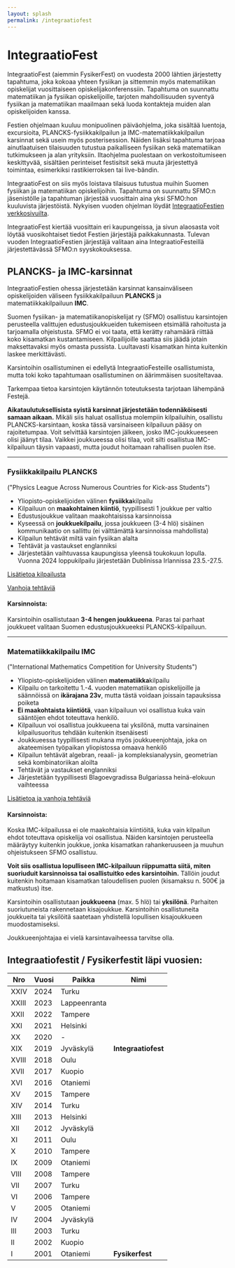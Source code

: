 ```yaml
---
layout: splash
permalink: /integraatiofest
---
```

# IntegraatioFest

IntegraatioFest (aiemmin FysikerFest) on vuodesta 2000 lähtien järjestetty tapahtuma, joka kokoaa yhteen fysiikan ja sittemmin myös matematiikan opiskelijat vuosittaiseen opiskelijakonferenssiin. Tapahtuma on suunnattu matematiikan ja fysiikan opiskelijoille, tarjoten mahdollisuuden syventyä fysiikan ja matematiikan maailmaan sekä luoda kontakteja muiden alan opiskelijoiden kanssa.

Festien ohjelmaan kuuluu monipuolinen päiväohjelma, joka sisältää luentoja, excursioita, PLANCKS-fysiikkakilpailun ja IMC-matematiikkakilpailun karsinnat sekä usein myös posterisession. Näiden lisäksi tapahtuma tarjoaa ainutlaatuisen tilaisuuden tutustua paikalliseen fysiikan sekä matematiikan tutkimukseen ja alan yrityksiin. Iltaohjelma puolestaan on verkostoitumiseen keskittyvää, sisältäen perinteiset festisitsit sekä muuta järjestettyä toimintaa, esimerkiksi rastikierroksen tai live-bändin.

IntegraatioFest on siis myös loistava tilaisuus tutustua muihin Suomen fysiikan ja matematiikan opiskelijoihin. Tapahtuma on suunnattu SFMO:n jäsenistölle ja tapahtuman järjestää vuosittain aina yksi SFMO:hon kuuluvista järjestöistä. Nykyisen vuoden ohjelman löydät [IntegraatioFestien verkkosivuilta](https://www.integraatiofest.fi).

IntegraatioFest kiertää vuosittain eri kaupungeissa, ja sivun alaosasta voit löytää vuosikohtaiset tiedot Festien järjestäjä paikkakunnasta. Tulevan vuoden IntegraatioFestien järjestäjä valitaan aina IntegraatioFesteillä järjestettävässä SFMO:n syyskokouksessa.

## PLANCKS- ja IMC-karsinnat

IntegraatioFestien ohessa järjestetään karsinnat kansainväliseen opiskelijoiden väliseen fysiikkakilpailuun **PLANCKS** ja matematiikkakilpailuun **IMC**.

Suomen fysiikan- ja matematiikanopiskelijat ry (SFMO) osallistuu karsintojen perusteella valittujen edustusjoukkueiden tukemiseen etsimällä rahoitusta ja tarjoamalla ohjeistusta. SFMO ei voi taata, että kerätty rahamäärä riittää koko kisamatkan kustantamiseen. Kilpailijoille saattaa siis jäädä jotain maksettavaksi myös omasta pussista. Luultavasti kisamatkan hinta kuitenkin laskee merkittävästi.

Karsintoihin osallistuminen ei edellytä IntegraatioFesteille osallistumista, mutta toki koko tapahtumaan osallistuminen on äärimmäisen suositeltavaa.

Tarkempaa tietoa karsintojen käytännön toteutuksesta tarjotaan lähempänä Festejä.

**Aikataulutuksellisista syistä karsinnat järjestetään todennäköisesti samaan aikaan.** Mikäli siis haluat osallistua molempiin kilpailuihin, osallistu PLANCKS-karsintaan, koska tässä varsinaiseen kilpailuun pääsy on rajoitetumpaa. Voit selvittää karsintojen jälkeen, josko IMC-joukkueeseen olisi jäänyt tilaa. Vaikkei joukkueessa olisi tilaa, voit silti osallistua IMC-kilpailuun täysin vapaasti, mutta joudut hoitamaan rahallisen puolen itse.

---

### Fysiikkakilpailu PLANCKS
("Physics League Across Numerous Countries for Kick-ass Students")

- Yliopisto-opiskelijoiden välinen **fysiikka**kilpailu
- Kilpailuun on **maakohtainen kiintiö**, tyypillisesti 1 joukkue per valtio
- Edustusjoukkue valitaan maakohtaisissa karsinnoissa
- Kyseessä on **joukkuekilpailu**, jossa joukkueen (3-4 hlö) sisäinen kommunikaatio on sallittu (ei välttämättä karsinnoissa mahdollista)
- Kilpailun tehtävät miltä vain fysiikan alalta
- Tehtävät ja vastaukset englanniksi
- Järjestetään vaihtuvassa kaupungissa yleensä toukokuun lopulla. Vuonna 2024 loppukilpailu järjestetään Dublinissa Irlannissa 23.5.-27.5.

[Lisätietoa kilpailusta](https://iaps.info/events/plancks/)

[Vanhoja tehtäviä](https://www.dpg-physik.de/vereinigungen/fachuebergreifend/ak/akjdpg/events/wettbewerbe/plancks/programme/competition)

#### Karsinnoista:

Karsintoihin osallistutaan **3-4 hengen joukkueena**. Paras tai parhaat joukkueet valitaan Suomen edustusjoukkueeksi PLANCKS-kilpailuun. 

---

### Matematiikkakilpailu IMC
("International Mathematics Competition for University Students")

- Yliopisto-opiskelijoiden välinen **matematiikka**kilpailu
- Kilpailu on tarkoitettu 1.-4. vuoden matematiikan opiskelijoille ja säännöissä on **ikärajana 23v**, mutta tästä voidaan joissain tapauksissa poiketa
- **Ei maakohtaista kiintiötä**, vaan kilpailuun voi osallistua kuka vain sääntöjen ehdot toteuttava henkilö.
- Kilpailuun voi osallistua joukkueena tai yksilönä, mutta varsinainen kilpailusuoritus tehdään kuitenkin itsenäisesti
- Joukkueessa tyypillisesti mukana myös joukkueenjohtaja, joka on akateemisen työpaikan yliopistossa omaava henkilö
- Kilpailun tehtävät algebran, reaali- ja kompleksianalyysin, geometrian sekä kombinatoriikan aloilta
- Tehtävät ja vastaukset englanniksi
- Järjestetään tyypillisesti Blagoevgradissa Bulgariassa heinä-elokuun vaihteessa

[Lisätietoa ja vanhoja tehtäviä](https://www.imc-math.org.uk/)

#### Karsinnoista:

Koska IMC-kilpailussa ei ole maakohtaisia kiintiöitä, kuka vain kilpailun ehdot toteuttava opiskelija voi osallistua. Näiden karsintojen perusteella määräytyy kuitenkin joukkue, jonka kisamatkan rahankeruuseen ja muuhun ohjeistukseen SFMO osallistuu.

**Voit siis osallistua lopulliseen IMC-kilpailuun riippumatta siitä, miten suoriuduit karsinnoissa tai osallistuitko edes karsintoihin.** Tällöin joudut kuitenkin hoitamaan kisamatkan taloudellisen puolen (kisamaksu n. 500€ ja matkustus) itse.

Karsintoihin osallistutaan **joukkueena** (max. 5 hlö) tai **yksilönä**. Parhaiten suoriutuneista rakennetaan kisajoukkue. Karsintoihin osallistuneita joukkueita tai yksilöitä saatetaan yhdistellä lopullisen kisajoukkueen muodostamiseksi.

Joukkueenjohtajaa ei vielä karsintavaiheessa tarvitse olla.

## Integraatiofestit / Fysikerfestit läpi vuosien:

Nro | Vuosi | Paikka | Nimi
----|--------|---------|----------
XXIV |	2024 |	Turku |	
XXIII |	2023 |	Lappeenranta |	
XXII |	2022 |	Tampere |
XXI |	2021 |	Helsinki | 
XX |	2020 |	- |
XIX |	2019 |	Jyväskylä |	<b>Integraatiofest</b>
XVIII |	2018 |	Oulu |	
XVII |	2017 |	Kuopio |	
XVI |	2016 |	Otaniemi |	
XV |	2015 |	Tampere |	
XIV |	2014 |	Turku |	
XIII |	2013 |	Helsinki |	
XII |	2012 |	Jyväskylä |	
XI |	2011 |	Oulu |	
X |	2010 |	Tampere |	
IX |	2009 |	Otaniemi |	
VIII |	2008 |	Tampere |	
VII |	2007 |	Turku |	
VI |	2006 |	Tampere |	
V |	2005 |	Otaniemi |	
IV |	2004 |	Jyväskylä |	 
III |	2003 |	Turku |	
II |	2002 |	Kuopio | 
I   |	2001 |	Otaniemi |	<b>Fysikerfest</b>